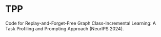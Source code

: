 # TPP
Code for Replay-and-Forget-Free Graph Class-Incremental Learning: A Task Profiling and Prompting Approach (NeurIPS 2024).
